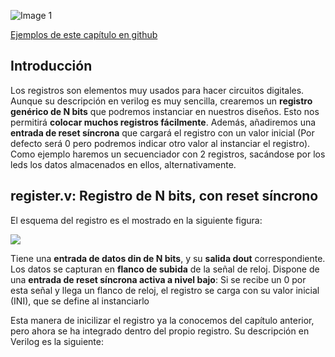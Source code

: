 
![Image 1](https://github.com/Obijuan/open-fpga-verilog-tutorial/raw/master/tutorial/T14-regreset/images/regreset-1.png)

[Ejemplos de este capítulo en github](https://github.com/Obijuan/open-fpga-verilog-tutorial/tree/master/tutorial/T14-regreset)

## Introducción
Los registros son elementos muy usados para hacer circuitos digitales. Aunque su descripción en verilog es muy sencilla, crearemos un **registro genérico de N bits** que podremos instanciar en nuestros diseños. Esto nos permitirá **colocar muchos registros fácilmente**. Además, añadiremos una **entrada de reset síncrona** que cargará el registro con un valor inicial (Por defecto será 0 pero podremos indicar otro valor al instanciar el registro). Como ejemplo haremos un secuenciador con 2 registros, sacándose por los leds los datos almacenados en ellos, alternativamente.

## register.v: Registro de N bits, con reset síncrono

El esquema del registro es el mostrado en la siguiente figura:

![](https://github.com/Obijuan/open-fpga-verilog-tutorial/raw/master/tutorial/T14-regreset/images/regreset-2.png)

Tiene una **entrada de datos din de N bits**, y su **salida dout** correspondiente. Los datos se capturan en **flanco de subida** de la señal de reloj. Dispone de una **entrada de reset síncrona activa a nivel bajo**: Si se recibe un 0 por esta señal y llega un flanco de reloj, el registro se carga con su valor inicial (INI), que se define al instanciarlo

Esta manera de inicilizar el registro ya la conocemos del capítulo anterior, pero ahora se ha integrado dentro del propio registro. Su descripción en Verilog es la siguiente:


